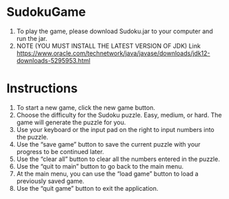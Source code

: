 # SudokuGame
1. To play the game, please download Sudoku.jar to your computer and run the jar. 
3. NOTE (YOU MUST INSTALL THE LATEST VERSION OF JDK) Link 
https://www.oracle.com/technetwork/java/javase/downloads/jdk12-downloads-5295953.html


# Instructions

1. To start a new game, click the new game button.
2. Choose the difficulty for the Sudoku puzzle. Easy, medium, or hard. The game will generate the puzzle for you.
3. Use your keyboard or the input pad on the right to input numbers into the puzzle.
4. Use the “save game” button to save the current puzzle with your progress to be continued later.
5. Use the “clear all” button to clear all the numbers entered in the puzzle.
6. Use the “quit to main” button to go back to the main menu.
7. At the main menu, you can use the “load game” button to load a previously saved game.
8. Use the “quit game” button to exit the application.
